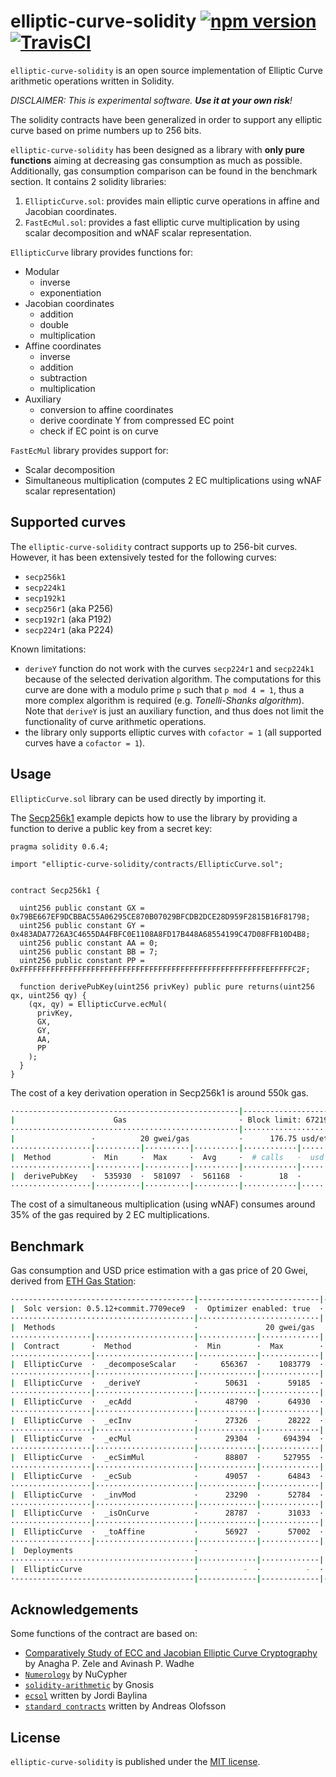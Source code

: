 # elliptic-curve-solidity [![npm version](https://badge.fury.io/js/elliptic-curve-solidity.svg)](https://badge.fury.io/js/elliptic-curve-solidity) [![TravisCI](https://travis-ci.com/witnet/elliptic-curve-solidity.svg?branch=master)](https://travis-ci.com/witnet/elliptic-curve-solidity)

`elliptic-curve-solidity` is an open source implementation of Elliptic Curve arithmetic operations written in Solidity.

_DISCLAIMER: This is experimental software. **Use it at your own risk**!_

The solidity contracts have been generalized in order to support any elliptic curve based on prime numbers up to 256 bits.

`elliptic-curve-solidity` has been designed as a library with **only pure functions** aiming at decreasing gas consumption as much as possible. Additionally, gas consumption comparison can be found in the benchmark section.
It contains 2 solidity libraries:

1. `EllipticCurve.sol`: provides main elliptic curve operations in affine and Jacobian coordinates.
2. `FastEcMul.sol`: provides a fast elliptic curve multiplication by using scalar decomposition and wNAF scalar representation.

`EllipticCurve` library provides functions for:

- Modular
  - inverse
  - exponentiation
- Jacobian coordinates
  - addition
  - double
  - multiplication
- Affine coordinates
  - inverse
  - addition
  - subtraction
  - multiplication
- Auxiliary
  - conversion to affine coordinates
  - derive coordinate Y from compressed EC point
  - check if EC point is on curve

`FastEcMul` library provides support for:

- Scalar decomposition
- Simultaneous multiplication (computes 2 EC multiplications using wNAF scalar representation)

## Supported curves

The `elliptic-curve-solidity` contract supports up to 256-bit curves. However, it has been extensively tested for the following curves:

- `secp256k1`
- `secp224k1`
- `secp192k1`
- `secp256r1` (aka P256)
- `secp192r1` (aka P192)
- `secp224r1` (aka P224)

Known limitations:

- `deriveY` function do not work with the curves `secp224r1` and `secp224k1` because of the selected derivation algorithm. The computations for this curve are done with a modulo prime `p` such that `p mod 4 = 1`, thus a more complex algorithm is required (e.g. *Tonelli-Shanks algorithm*). Note that `deriveY` is just an auxiliary function, and thus does not limit the functionality of curve arithmetic operations.
- the library only supports elliptic curves with `cofactor = 1` (all supported curves have a `cofactor = 1`).

## Usage

`EllipticCurve.sol` library can be used directly by importing it.

The [Secp256k1](https://github.com/witnet/elliptic-curve-solidity/blob/master/examples/Secp256k1.sol) example depicts how to use the library by providing a function to derive a public key from a secret key:

```solidity
pragma solidity 0.6.4;

import "elliptic-curve-solidity/contracts/EllipticCurve.sol";


contract Secp256k1 {

  uint256 public constant GX = 0x79BE667EF9DCBBAC55A06295CE870B07029BFCDB2DCE28D959F2815B16F81798;
  uint256 public constant GY = 0x483ADA7726A3C4655DA4FBFC0E1108A8FD17B448A68554199C47D08FFB10D4B8;
  uint256 public constant AA = 0;
  uint256 public constant BB = 7;
  uint256 public constant PP = 0xFFFFFFFFFFFFFFFFFFFFFFFFFFFFFFFFFFFFFFFFFFFFFFFFFFFFFFFEFFFFFC2F;

  function derivePubKey(uint256 privKey) public pure returns(uint256 qx, uint256 qy) {
    (qx, qy) = EllipticCurve.ecMul(
      privKey,
      GX,
      GY,
      AA,
      PP
    );
  }
}
```

The cost of a key derivation operation in Secp256k1 is around 550k gas.

```bash
·--------------------------------------------------|--------------------------·
|                      Gas                         · Block limit: 6721975 gas │
···················································|···························
|                 ·          20 gwei/gas           ·      176.75 usd/eth      │
··················|··········|··········|··········|············|··············
|  Method         ·  Min     ·  Max     ·  Avg     ·  # calls   ·  usd (avg)  │
··················|··········|··········|··········|············|··············
|  derivePubKey   ·  535930  ·  581097  ·  561168  ·        18  ·       1.98  │
··················|··········|··········|··········|············|··············
```

The cost of a simultaneous multiplication (using wNAF) consumes around 35% of the gas required by 2 EC multiplications.

## Benchmark

Gas consumption and USD price estimation with a gas price of 20 Gwei, derived from [ETH Gas Station](https://ethgasstation.info/):

```bash
·----------------------------------------|---------------------------|-------------|----------------------------·
|  Solc version: 0.5.12+commit.7709ece9  ·  Optimizer enabled: true  ·  Runs: 200  ·  Block limit: 6721975 gas  │
·········································|···························|·············|·····························
|  Methods                               ·               20 gwei/gas               ·       176.43 usd/eth       │
··················|······················|·············|·············|·············|··············|··············
|  Contract       ·  Method              ·  Min        ·  Max        ·  Avg        ·  # calls     ·  usd (avg)  │
··················|······················|·············|·············|·············|··············|··············
|  EllipticCurve  ·  _decomposeScalar    ·     656367  ·    1083779  ·     941474  ·         134  ·       3.32  │
··················|······················|·············|·············|·············|··············|··············
|  EllipticCurve  ·  _deriveY            ·      50631  ·      59185  ·      54908  ·           4  ·       0.19  │
··················|······················|·············|·············|·············|··············|··············
|  EllipticCurve  ·  _ecAdd              ·      48790  ·      64930  ·      57136  ·         468  ·       0.20  │
··················|······················|·············|·············|·············|··············|··············
|  EllipticCurve  ·  _ecInv              ·      27326  ·      28222  ·      27774  ·           2  ·       0.10  │
··················|······················|·············|·············|·············|··············|··············
|  EllipticCurve  ·  _ecMul              ·      29304  ·     694394  ·     391400  ·         556  ·       1.38  │
··················|······················|·············|·············|·············|··············|··············
|  EllipticCurve  ·  _ecSimMul           ·      88807  ·     527955  ·     268461  ·         122  ·       0.95  │
··················|······················|·············|·············|·············|··············|··············
|  EllipticCurve  ·  _ecSub              ·      49057  ·      64843  ·      57526  ·         228  ·       0.20  │
··················|······················|·············|·············|·············|··············|··············
|  EllipticCurve  ·  _invMod             ·      23290  ·      52784  ·      42211  ·          12  ·       0.15  │
··················|······················|·············|·············|·············|··············|··············
|  EllipticCurve  ·  _isOnCurve          ·      28787  ·      31033  ·      29926  ·           8  ·       0.11  │
··················|······················|·············|·············|·············|··············|··············
|  EllipticCurve  ·  _toAffine           ·      56927  ·      57002  ·      56965  ·           4  ·       0.20  │
··················|······················|·············|·············|·············|··············|··············
|  Deployments                           ·                                         ·  % of limit  ·             │
·········································|·············|·············|·············|··············|··············
|  EllipticCurve                         ·          -  ·          -  ·    1946411  ·        29 %  ·       6.87  │
·----------------------------------------|-------------|-------------|-------------|--------------|-------------·
```

## Acknowledgements

Some functions of the contract are based on:

- [Comparatively Study of ECC and Jacobian Elliptic Curve Cryptography](https://pdfs.semanticscholar.org/5c64/29952e08025a9649c2b0ba32518e9a7fb5c2.pdf) by Anagha P. Zele and Avinash P. Wadhe
- [`Numerology`](https://github.com/nucypher/numerology) by NuCypher
- [`solidity-arithmetic`](https://github.com/gnosis/solidity-arithmetic) by Gnosis
- [`ecsol`](https://github.com/jbaylina/ecsol) written by Jordi Baylina
- [`standard contracts`](https://github.com/androlo/standard-contracts) written by Andreas Olofsson

## License

`elliptic-curve-solidity` is published under the [MIT license][license].

[license]: https://github.com/witnet/elliptic-curve-solidity/blob/master/LICENSE
